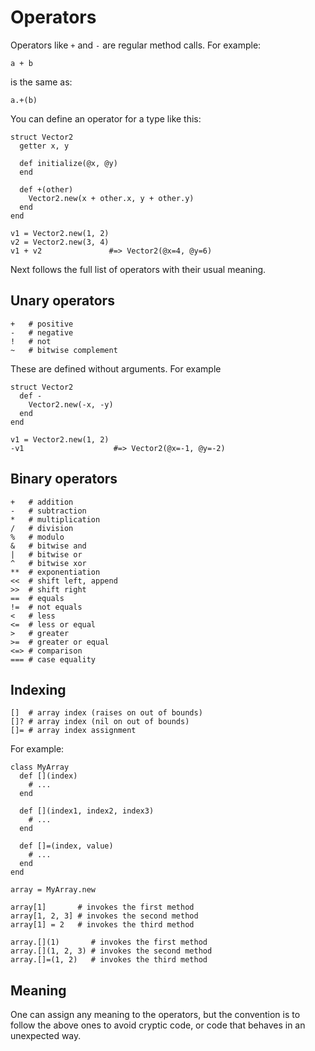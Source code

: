 # Operators

Operators like `+` and `-` are regular method calls. For example:

```crystal
a + b
```

is the same as:

```crystal
a.+(b)
```

You can define an operator for a type like this:

```crystal
struct Vector2
  getter x, y

  def initialize(@x, @y)
  end

  def +(other)
    Vector2.new(x + other.x, y + other.y)
  end
end

v1 = Vector2.new(1, 2)
v2 = Vector2.new(3, 4)
v1 + v2               #=> Vector2(@x=4, @y=6)
```

Next follows the full list of operators with their usual meaning.

## Unary operators

```crystal
+   # positive
-   # negative
!   # not
~   # bitwise complement
```

These are defined without arguments. For example

```crystal
struct Vector2
  def -
    Vector2.new(-x, -y)
  end
end

v1 = Vector2.new(1, 2)
-v1                    #=> Vector2(@x=-1, @y=-2)
```

## Binary operators

```crystal
+   # addition
-   # subtraction
*   # multiplication
/   # division
%   # modulo
&   # bitwise and
|   # bitwise or
^   # bitwise xor
**  # exponentiation
<<  # shift left, append
>>  # shift right
==  # equals
!=  # not equals
<   # less
<=  # less or equal
>   # greater
>=  # greater or equal
<=> # comparison
=== # case equality
```

## Indexing

```crystal
[]  # array index (raises on out of bounds)
[]? # array index (nil on out of bounds)
[]= # array index assignment
```

For example:

```crystal
class MyArray
  def [](index)
    # ...
  end

  def [](index1, index2, index3)
    # ...
  end

  def []=(index, value)
    # ...
  end
end

array = MyArray.new

array[1]       # invokes the first method
array[1, 2, 3] # invokes the second method
array[1] = 2   # invokes the third method

array.[](1)       # invokes the first method
array.[](1, 2, 3) # invokes the second method
array.[]=(1, 2)   # invokes the third method
```

## Meaning

One can assign any meaning to the operators, but the convention is to follow the above ones to avoid cryptic code, or code that behaves in an unexpected way.

